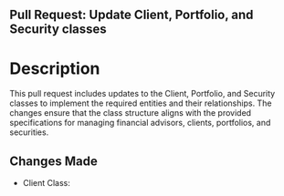 ## Pull Request: Update Client, Portfolio, and Security classes

# Description
This pull request includes updates to the Client, Portfolio, and Security classes to implement the required entities and their relationships. The changes ensure that the class structure aligns with the provided specifications for managing financial advisors, clients, portfolios, and securities.


## Changes Made

* Client Class:


